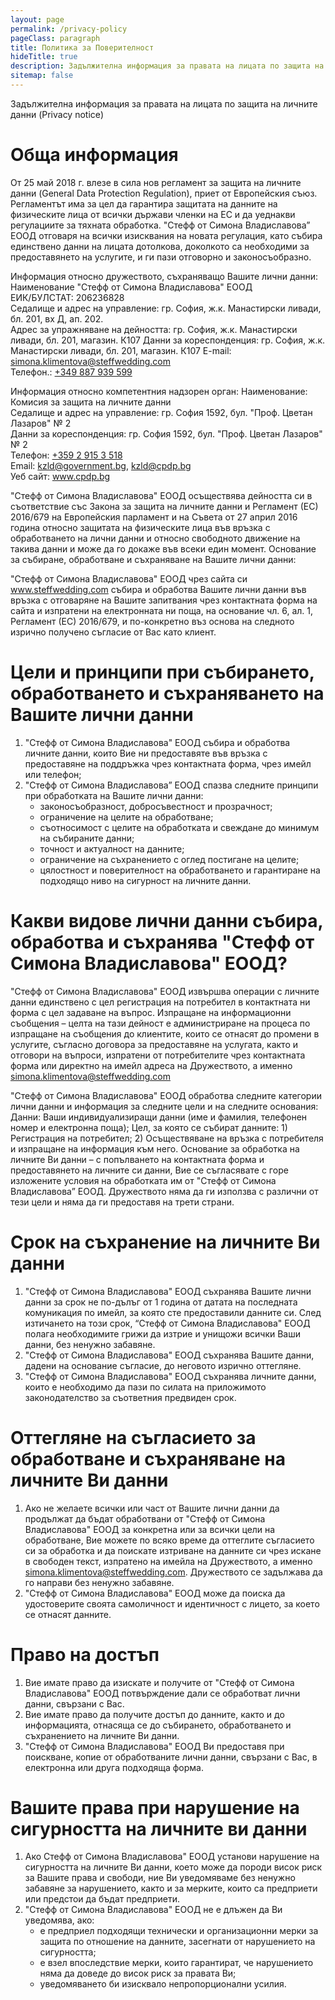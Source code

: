```yaml
---
layout: page
permalink: /privacy-policy
pageClass: paragraph
title: Политика за Поверителност
hideTitle: true
description: Задължителна информация за правата на лицата по защита на личните данни (Privacy notice)
sitemap: false
---
```


Задължителна информация за правата на лицата по защита на личните данни (Privacy notice)

# Обща информация

От 25 май 2018 г. влезе в сила нов регламент за защита на личните данни (General Data Protection Regulation), приет от Европейския съюз. Регламентът има за цел да гарантира защитата на данните на физическите лица от всички държави членки на ЕС и да уеднакви регулациите за тяхната обработка.
"Стефф от Симона Владиславова” ЕООД отговаря на всички изисквания на новата регулация, като събира единствено данни на лицата дотолкова, доколкото са необходими за предоставянето на услугите, и ги пази отговорно и законосъобразно. 

Информация относно дружеството, съхраняващо Вашите лични данни: Наименование "Стефф от Симона Владиславова" ЕООД  
ЕИК/БУЛСТАТ: 206236828  
Седалище и адрес на управление: гр. София, ж.к. Манастирски ливади, бл. 201, вх Д, ап. 202.  
Адрес за упражняване на дейността: гр. София, ж.к. Манастирски ливади, бл. 201, магазин. К107
Данни за кореспонденция: гр. София, ж.к. Манастирски ливади, бл. 201, магазин. К107
E-mail: <a href="mailto:simona.klimentova@steffwedding.com">simona.klimentova@steffwedding.com</a>  
Телефон.: <a href="tel:+349 887 939 599">+349 887 939 599</a>  

Информация относно компетентния надзорен орган:
Наименование: Комисия за защита на личните данни  
Седалище и адрес на управление: гр. София 1592, бул. "Проф. Цветан Лазаров" № 2  
Данни за кореспонденция: гр. София 1592, бул. "Проф. Цветан Лазаров" № 2  
Телефон: <a href="tel:+359 2 915 3 518">+359 2 915 3 518</a>  
Email: <a href="mailto:kzld@government.bg">kzld@government.bg</a>, <a href="mailto:kzld@cpdp.bg">kzld@cpdp.bg</a>  
Уеб сайт: <a href="www.cpdp.bg">www.cpdp.bg</a>  

"Стефф от Симона Владиславова" ЕООД осъществява дейността си в съответствие със Закона за защита на личните данни и Регламент (ЕС) 2016/679 на Европейския парламент и на Съвета от 27 април 2016 година относно защитата на физическите лица във връзка с обработването на лични данни и относно свободното движение на такива данни и може да го докаже във всеки един момент. 
Основание за събиране, обработване и съхраняване на Вашите лични данни:

"Стефф от Симона Владиславова" ЕООД чрез сайта си <a href="www.steffwedding.com">www.steffwedding.com</a> събира и обработва Вашите лични данни във връзка с отговаряне на Вашите запитвания чрез контактната форма на сайта и изпратени на електронната ни поща, на основание чл. 6, ал. 1, Регламент (ЕС) 2016/679, и по-конкретно въз основа на следното изрично получено съгласие от Вас като клиент.

# Цели и принципи при събирането, обработването и съхраняването на Вашите лични данни

1. "Стефф от Симона Владиславова" ЕООД събира и обработва личните данни, които Вие ни предоставяте във връзка с предоставяне на поддръжка чрез контактната форма, чрез имейл или телефон;
1. "Стефф от Симона Владиславова” ЕООД спазва следните принципи при обработката на Вашите лични данни:
   * законосъобразност, добросъвестност и прозрачност;
   * ограничение на целите на обработване;
   * съотносимост с целите на обработката и свеждане до минимум на събираните данни;
   * точност и актуалност на данните;
   * ограничение на съхранението с оглед постигане на целите;
   * цялостност и поверителност на обработването и гарантиране на подходящо ниво на сигурност на личните данни.

# Какви видове лични данни събира, обработва и съхранява "Стефф от Симона Владиславова" ЕООД?

"Стефф от Симона Владиславова" ЕООД извършва операции с личните данни единствено с цел регистрация на потребител в контактната ни форма с цел задаване на въпрос.
Изпращане на информационни съобщения – целта на тази дейност е администриране на процеса по изпращане на съобщения до клиентите, които се отнасят до промени в услугите, съгласно договора за предоставяне на услугата, както и отговори на въпроси, изпратени от потребителите чрез контактната форма или директно на имейл адреса на Дружеството, а именно <a href="mailto:simona.klimentova@steffwedding.com">simona.klimentova@steffwedding.com</a>

"Стефф от Симона Владиславова" ЕООД обработва следните категории лични данни и информация за следните цели и на следните основания:
Данни: Ваши индивидуализиращи данни (име и фамилия, телефонен номер и електронна поща);
Цел, за която се събират данните: 1) Регистрация на потребител; 2) Осъществяване на връзка с потребителя и изпращане на информация към него.
Основание за обработка на личните Ви данни – с попълването на контактната форма и предоставянето на личните си данни, Вие се съгласявате с горе изложените условия на обработката им от "Стефф от Симона Владиславова” ЕООД. Дружеството няма да ги използва с различни от тези цели и няма да ги предоставя на трети страни.

# Срок на съхранение на личните Ви данни

1. "Стефф от Симона Владиславова" ЕООД съхранява Вашите лични данни за срок не по-дълъг от 1 година от датата на последната комуникация по имейл, за която сте предоставили данните си. След изтичането на този срок, “Стефф от Симона Владиславова" ЕООД полага необходимите грижи да изтрие и унищожи всички Ваши данни, без ненужно забавяне.
1. "Стефф от Симона Владиславова" ЕООД съхранява Вашите данни, дадени на основание съгласие, до неговото изрично оттегляне.
1. "Стефф от Симона Владиславова" ЕООД съхранява личните данни, които е необходимо да пази по силата на приложимото законодателство за съответния предвиден срок.

# Оттегляне на съгласието за обработване и съхраняване на личните Ви данни
1. Ако не желаете всички или част от Вашите лични данни да продължат да бъдат обработвани от "Стефф от Симона Владиславова" ЕООД за конкретна или за всички цели на обработване, Вие можете по всяко време да оттеглите съгласието си за обработка и да поискате изтриване на данните си чрез искане в свободен текст, изпратено на имейла на Дружеството, а именно <a href="mailto:simona.klimentova@steffwedding.com">simona.klimentova@steffwedding.com</a>. Дружеството се задължава да го направи без ненужно забавяне.
1. "Стефф от Симона Владиславова" ЕООД може да поиска да удостоверите своята самоличност и идентичност с лицето, за което се отнасят данните.

# Право на достъп
1. Вие имате право да изискате и получите от "Стефф от Симона Владиславова" ЕООД потвърждение дали се обработват лични данни, свързани с Вас.
1. Вие имате право да получите достъп до данните, както и до информацията, отнасяща се до събирането, обработването и съхранението на личните Ви данни.
1. "Стефф от Симона Владиславова" ЕООД Ви предоставя при поискване, копие от обработваните лични данни, свързани с Вас, в електронна или друга подходяща форма.

# Вашите права при нарушение на сигурността на личните ви данни
1. Ако Стефф от Симона Владиславова" ЕООД установи нарушение на сигурността на личните Ви данни, което може да породи висок риск за Вашите права и свободи, ние Ви уведомяваме без ненужно забавяне за нарушението, както и за мерките, които са предприети или предстои да бъдат предприети.
1. "Стефф от Симона Владиславова" ЕООД не е длъжен да Ви уведомява, ако:
   * е предприел подходящи технически и организационни мерки за защита по отношение на данните, засегнати от нарушението на сигурността;
   * е взел впоследствие мерки, които гарантират, че нарушението няма да доведе до висок риск за правата Ви;
   * уведомяването би изисквало непропорционални усилия.
